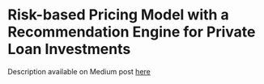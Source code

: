 # Risk-based Pricing Model with a Recommendation Engine for Private Loan Investments

Description available on Medium post [here](https://medium.com/@finntanweelip/loan-investing-web-scrapped-data-adad5fe9c36f)